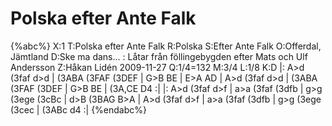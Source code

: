 # Polska efter Ante Falk

{%abc%}
X:1
T:Polska efter Ante Falk
R:Polska
S:Efter Ante Falk
O:Offerdal, Jämtland
D:Ske ma dans... : Låtar från föllingebygden efter Mats och Ulf Andersson
Z:Håkan Lidén 2009-11-27
Q:1/4=132
M:3/4
L:1/8
K:D
|: A>d (3faf d>d | (3ABA (3FAF (3DEF | G>B B<G G>E | E>A A<F F>D | 
A>d (3faf d>d | (3ABA (3FAF (3DEF | G>B B<G G>E | (3A,CE D4 :|
|: A>d (3faf d>f | a>a (3faf (3dfb | g>g (3ege (3cBc | d>B (3BAG B>A | 
A>d (3faf d>f | a>a (3faf (3dfb | g>g (3ege (3cec | (3ABc d4 :|
{%endabc%}
